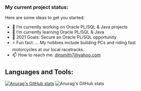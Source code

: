 ### My current project status:

Here are some ideas to get you started:

- 🔭 I’m currently working on Oracle PL/SQL & Java projects
- 🌱 I’m currently learning Oracle PL/SQL & Java
- 🥅 2021 Goals: Secure an Oracle PL/SQL opportunity 
- ⚡ Fun fact: ... My hobbies include building PCs and riding fast motorcycles at our local racetracks.
- 📫 How to reach me: djnsmith7@yahoo.com

## Languages and Tools:



[![Anurag's GitHub stats](https://github-readme-stats.vercel.app/api?username=djnsmith7)](https://github.com/anuraghazra/github-readme-stats)
![Anurag's GitHub stats](https://github-readme-stats.vercel.app/api?username=djnsmith7&theme=tokyonight&show_icons=true)
